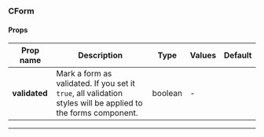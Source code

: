 ### CForm

#### Props

| Prop name     | Description                                                                                                   | Type    | Values | Default |
| ------------- | ------------------------------------------------------------------------------------------------------------- | ------- | ------ | ------- |
| **validated** | Mark a form as validated. If you set it `true`, all validation styles will be applied to the forms component. | boolean | -      |         |

---
